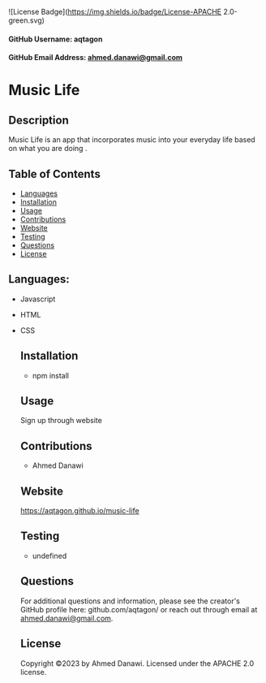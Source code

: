 
  ![License Badge](https://img.shields.io/badge/License-APACHE 2.0-green.svg)
  
  #### GitHub Username: aqtagon
  
  #### GitHub Email Address: ahmed.danawi@gmail.com
  
  
  # Music Life
  
  ## Description
  Music Life is an app that incorporates music into your everyday life based on what you are doing .
  
  ## Table of Contents
  * [Languages](#languages)
  * [Installation](#installation)
  * [Usage](#usage)
  * [Contributions](#contributions)
  * [Website](#website)
  * [Testing](#testing)
  * [Questions](#questions)
  * [License](#license)
  ## Languages:
  * Javascript
* HTML
* CSS
  
  ## Installation
  - npm install
  
  ## Usage
  Sign up through website
  
  ## Contributions
  - Ahmed Danawi
  
  ## Website
  https://aqtagon.github.io/music-life
  
  ## Testing  
  - undefined
  
  ## Questions
  For additional questions and information, please see the creator's GitHub profile here: github.com/aqtagon/
  or reach out through email at ahmed.danawi@gmail.com.
  
  ## License
  Copyright &copy;2023 by Ahmed Danawi.
  Licensed under the APACHE 2.0 license.
  